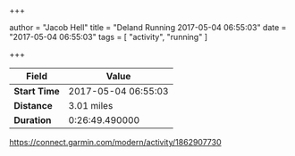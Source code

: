 +++

author = "Jacob Hell"
title = "Deland Running 2017-05-04 06:55:03"
date = "2017-05-04 06:55:03"
tags = [
    "activity", "running"
]

+++

<!--more-->

|Field  |Value  |
|--- | --- |
|**Start Time**|2017-05-04 06:55:03|
|**Distance**|3.01 miles|
|**Duration**|0:26:49.490000|

https://connect.garmin.com/modern/activity/1862907730